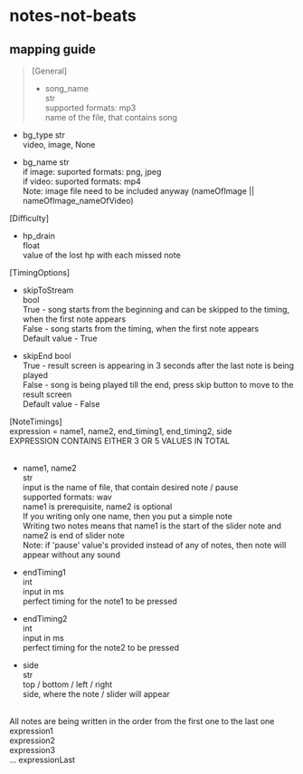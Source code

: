 # notes-not-beats
## mapping guide
> [General]
> - song_name<br>
> str<br>
> supported formats: mp3<br>
> name of the file, that contains song<br>

-  bg_type
str <br>
video, image, None <br>

- bg_name
str <br>
if image: suported formats: png, jpeg <br>
if video: suported formats: mp4 <br>
Note: image file need to be included anyway (nameOfImage || nameOfImage_nameOfVideo) <br>

[Difficulty]
- hp_drain <br>
float <br>
value of the lost hp with each missed note <br>

[TimingOptions]
- skipToStream <br>
bool <br>
True - song starts from the beginning and can be skipped to the timing, when the first note appears <br>
False - song starts from the timing, when the first note appears <br>
Default value - True <br>

- skipEnd
bool <br>
True - result screen is appearing in 3 seconds after the last note is being played <br>
False - song is being played till the end, press skip button to move to the result screen <br>
Default value - False <br>

[NoteTimings] <br>
expression = name1, name2, end_timing1, end_timing2, side <br>
EXPRESSION CONTAINS EITHER 3 OR 5 VALUES IN TOTAL <br> <br>

- name1, name2 <br>
str <br>
input is the name of file, that contain desired note / pause <br>
supported formats: wav <br>
name1 is prerequisite, name2 is optional <br>
If you writing only one name, then you put a simple note <br>
Writing two notes means that name1 is the start of the slider note and name2 is end of slider note <br>
Note: if 'pause' value's provided instead of any of notes, then note will appear without any sound <br>

- endTiming1 <br>
int <br>
input in ms <br>
perfect timing for the note1 to be pressed <br>

- endTiming2 <br>
int <br>
input in ms <br>
perfect timing for the note2 to be pressed <br>

- side <br>
str <br>
top / bottom / left / right <br>
side, where the note / slider will appear <br> <br>

All notes are being written in the order from the first one to the last one <br>
expression1 <br>
expression2 <br>
expression3  <br>
...
expressionLast <br>
